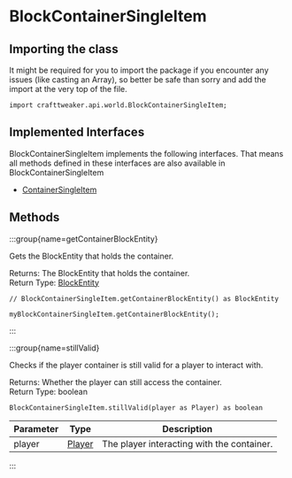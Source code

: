 # BlockContainerSingleItem

## Importing the class

It might be required for you to import the package if you encounter any issues (like casting an Array), so better be safe than sorry and add the import at the very top of the file.
```zenscript
import crafttweaker.api.world.BlockContainerSingleItem;
```


## Implemented Interfaces
BlockContainerSingleItem implements the following interfaces. That means all methods defined in these interfaces are also available in BlockContainerSingleItem

- [ContainerSingleItem](/vanilla/api/world/ContainerSingleItem)

## Methods

:::group{name=getContainerBlockEntity}

Gets the BlockEntity that holds the container.

Returns: The BlockEntity that holds the container.  
Return Type: [BlockEntity](/vanilla/api/block/entity/BlockEntity)

```zenscript
// BlockContainerSingleItem.getContainerBlockEntity() as BlockEntity

myBlockContainerSingleItem.getContainerBlockEntity();
```

:::

:::group{name=stillValid}

Checks if the player container is still valid for a player to interact with.

Returns: Whether the player can still access the container.  
Return Type: boolean

```zenscript
BlockContainerSingleItem.stillValid(player as Player) as boolean
```

| Parameter |                       Type                       |                Description                 |
|-----------|--------------------------------------------------|--------------------------------------------|
| player    | [Player](/vanilla/api/entity/type/player/Player) | The player interacting with the container. |


:::


